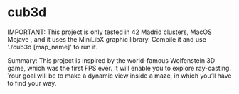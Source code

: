 # cub3d
IMPORTANT: This project is only tested in 42 Madrid clusters, MacOS Mojave , and it uses the MiniLibX graphic library. Compile it and use 
'./cub3d [map_name]'
to run it.


Summary: This project is inspired by the world-famous Wolfenstein 3D game, which was the first FPS ever. It will enable you to explore ray-casting. Your goal will be to make a dynamic view inside a maze, in which you’ll have to find your way.
